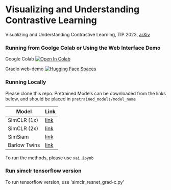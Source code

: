 # Visualizing and Understanding Contrastive Learning

Visualizing and Understanding Contrastive Learning, TIP 2023, [arXiv](https://arxiv.org/abs/2206.09753)

### Running from Goolge Colab or Using the Web Interface Demo

Google Colab [![Open In Colab](https://colab.research.google.com/assets/colab-badge.svg)](https://colab.research.google.com/drive/1Z9Zax5hTxgp1FtwOOwOiJ6ShEFW5zf4A?usp=share_link)

Gradio web-demo [![Hugging Face Spaces](https://img.shields.io/badge/%F0%9F%A4%97%20Hugging%20Face-Spaces-blue)](https://huggingface.co/spaces/AnnonSubmission/xai-cl)

### Running Locally

Please clone this repo. Pretrained Models can be downloaded from the links below, and should be placed in `pretrained_models/model_name`

| Model        | Link                                                                                          |
| ------------ | --------------------------------------------------------------------------------------------- |
| SimCLR (1x)  | [link](https://drive.google.com/file/d/1UHePxqfxZZUICndKFPCE4Zuz81qe8ml1/view?usp=share_link) |
| SimCLR (2x)  | [link](https://drive.google.com/file/d/1XP0fTLWNPVz_vV2PcajnAGSyhHNHCMlc/view?usp=share_link) |
| SimSiam      | [link](https://drive.google.com/file/d/1fscbMo99XdCQjRnpS1wWvpAWB1r_va4z/view?usp=share_link) |
| Barlow Twins | [link](https://drive.google.com/file/d/1bukHh3jCycNHfLDhRvXoqxGG0-X1dREw/view?usp=share_link) |

To run the methods, please use `xai.ipynb`

### Run simclr tensorflow version

To run tensorflow version, use 'simclr_resnet_grad-c.py'
